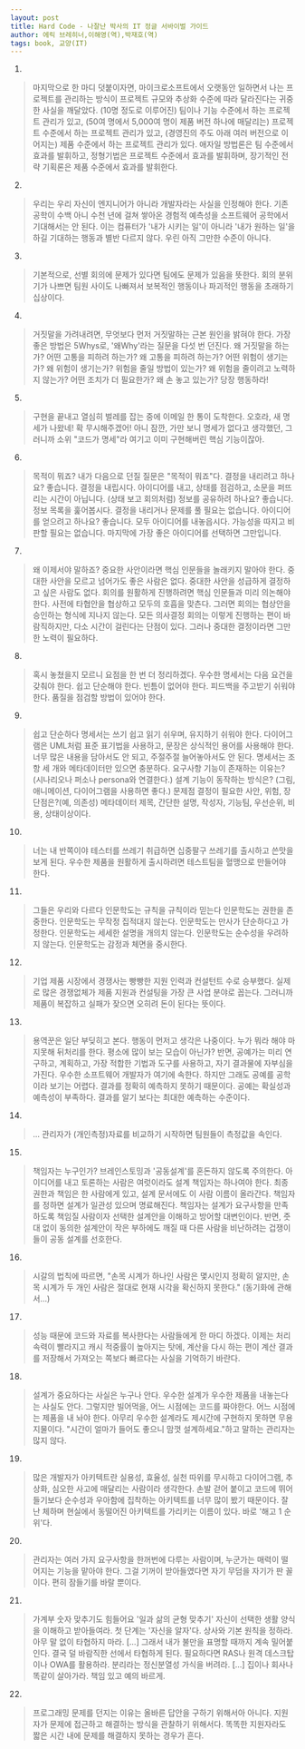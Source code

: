 ```yaml
---
layout: post
title: Hard Code - 나잘난 박사의 IT 정글 서바이벌 가이드
author: 에릭 브레히너,이해영(역),박재호(역)
tags: book, 교양(IT)
---
```


1. 
> 마지막으로 한 마디 덧붙이자면, 마이크로소프트에서 오랫동안 일하면서 나는 프로젝트를 관리하는 방식이 프로젝트 규모와 추상화 수준에 따라 달라진다는 귀중한 사실을 깨달았다. (10명 정도로 이루어진) 팀이나 기능 수준에서 하는 프로젝트 관리가 있고, (50여 명에서 5,000여 명이 제품 버전 하나에 매달리는) 프로젝트 수준에서 하는 프로젝트 관리가 있고, (경영진의 주도 아래 여러 버전으로 이어지는) 제품 수준에서 하는 프로젝트 관리가 있다. 애자일 방법론은 팀 수준에서 효과를 발휘하고, 정형기법은 프로젝트 수준에서 효과를 발휘하며, 장기적인 전략 기획론은 제품 수준에서 효과를 발휘한다.

2. 
> 우리는 우리 자신이 엔지니어가 아니라 개발자라는 사실을 인정해야 한다. 기존 공학이 수백 아니 수천 년에 걸쳐 쌓아온 경험적 예측성을 소프트웨어 공학에서 기대해서는 안 된다. 이는 컴퓨터가 '내가 시키는 일'이 아니라 '내가 원하는 일'을 하길 기대하는 행동과 별반 다르지 않다. 우린 아직 그만한 수준이 아니다.

3. 
> 기본적으로, 선별 회의에 문제가 있다면 팀에도 문제가 있음을 뜻한다. 회의 분위기가 나쁘면 팀원 사이도 나빠져서 보복적인 행동이나 파괴적인 행동을 초래하기 십상이다.

4. 
> 거짓말을 가려내려면, 무엇보다 먼저 거짓말하는 근본 원인을 밝혀야 한다. 가장 좋은 방법은 5Whys로, '왜Why'라는 질문을 다섯 번 던진다.
왜 거짓말을 하는가? 어떤 고통을 피하려 하는가?
왜 고통을 피하려 하는가? 어떤 위험이 생기는가?
왜 위험이 생기는가? 위험을 줄일 방법이 있는가?
왜 위험을 줄이려고 노력하지 않는가? 어떤 조치가 더 필요한가?
왜 손 놓고 있는가? 당장 행동하라!

5. 
> 구현을 끝내고 열심히 벌레를 잡는 중에 이메일 한 통이 도착한다. 오호라, 새 명세가 나왔네! 확 무시해주겠어! 아니 잠깐, 가만 보니 명세가 없다고 생각했던, 그러니까 소위 "코드가 명세"라 여기고 이미 구현해버린 핵심 기능이잖아.

6. 
> 목적이 뭐죠?
내가 다음으로 던질 질문은 "목적이 뭐죠"다.
결정을 내리려고 하나요? 좋습니다. 결정을 내립시다. 아이디어를 내고, 상태를 점검하고, 소문을 퍼뜨리는 시간이 아닙니다.
(상태 보고 회의처럼) 정보를 공유하려 하나요? 좋습니다. 정보 목록을 훑어봅시다. 결정을 내리거나 문제를 풀 필요는 없습니다.
아이디어를 얻으려고 하나요? 좋습니다. 모두 아이디어를 내놓읍시다. 가능성을 따지고 비판할 필요는 없습니다. 마지막에 가장 좋은 아이디어를 선택하면 그만입니다.

7. 
> 왜 이제서야 말하죠?
중요한 사안이라면 핵심 인문들을 놀래키지 말아야 한다. 중대한 사안을 모르고 넘어가도 좋은 사람은 없다. 중대한 사안을 성급하게 결정하고 싶은 사람도 없다. 회의를 원활하게 진행하려면 핵심 인문들과 미리 의논해야한다. 사전에 타협안을 협상하고 모두의 호흡을 맞츤다. 그러면 회의는 협상안을 승인하는 형식에 지나지 않는다. 모든 의사결정 회의는 이렇게 진행하는 편이 바람직하지만, 다소 시간이 걸린다는 단점이 있다. 그러나 중대한 결정이라면 그만한 노력이 필요하다.

8. 
> 혹시 놓쳤을지 모르니 요점을 한 번 더 정리하겠다. 우수한 명세서는 다음 요건을 갖춰야 한다.
쉽고 단순해야 한다.
빈틈이 없어야 한다.
피드백을 주고받기 쉬워야 한다.
품질을 점검할 방법이 있어야 한다.

9. 
> 쉽고 단순하다
명세서는 쓰기 쉽고 읽기 쉬우며, 유지하기 쉬워야 한다. 다이어그램은 UML처럼 표준 표기법을 사용하고, 문장은 상식적인 용어를 사용해야 한다. 너무 많은 내용을 담아서도 안 되고, 주절주절 늘어놓아서도 안 된다. 
명세서는 조항 세 개와 메타데이터만 있으면 충분하다.
요구사항 기능이 존재하는 이유는? (시나리오나 퍼소나 persona와 연결한다.)
설계 기능이 동작하는 방식은? (그림, 애니메이션, 다이어그램을 사용하면 좋다.)
문제점 결정이 필요한 사안, 위험, 장단점은?(예, 의존성)
메타데이터 제목, 간단한 설명, 작성자, 기능팀, 우선순위, 비용, 상태이상이다.

10. 
> 너는 내 반쪽이야
테스터를 쓰레기 취급하면 십중팔구 쓰레기를 출시하고 쓴맛을 보게 된다. 우수한 제품을 원활하게 출시하려면 테스트팀을 혈맹으로 만들어야 한다.

11. 
> 그들은 우리와 다르다
인문학도는 규칙을 규칙이라 믿는다 
인문학도는 권한을 존중한다.
인문학도는 무작정 집적대지 않는다.
인문학도는 만사가 단순하다고 가정한다.
인문학도는 세세한 설명을 개의치 않는다.
인문학도는 순수성을 우려하지 않는다.
인문학도는 감정과 체면을 중시한다.

12. 
> 기업 제품 시장에서 경쟁사는 빵빵한 지원 인력과 컨설턴트 수로 승부했다. 실제로 많은 경쟁없체가 제품 지원과 컨설팅을 가장 큰 사업 분야로 꼽는다. 그러니까 제품이 복잡하고 실패가 잦으면 오히려 돈이 된다는 뜻이다.

13. 
> 용역꾼은 일단 부딪히고 본다. 행동이 먼저고 생각은 나중이다. 누가 뭐라 해야 마지못해 뒤처리를 한다. 평소에 많이 보는 모습이 아닌가? 반면, 공예가는 미리 연구하고, 계획하고, 가장 적합한 기법과 도구를 사용하고, 자기 결과물에 자부심을 가진다. 우수한 소프트웨어 개발자가 여기에 속한다. 하지만 그래도 공예를 공학이라 보기는 어렵다. 결과를 정확히 예측하지 못하기 때문이다. 공예는 확실성과 예측성이 부족하다. 결과를 알기 보다는 최대한 예측하는 수준이다. 

14. 
> ... 관리자가 (개인측정)자료를 비교하기 시작하면 팀원들이 측정값을 속인다.

15. 
> 책임자는 누구인가?
브레인스토밍과 '공동설계'를 혼돈하지 않도록 주의한다. 아이디어를 내고 토론하는 사람은 여럿이라도 설계 책임자는 하나여야 한다. 최종 권한과 책임은 한 사람에게 있고, 설계 문서에도 이 사람 이름이 올라간다. 
책임자를 정하면 설계가 일관성 있으며 명료해진다. 책임자는 설계가 요구사항을 만족하도록 책임질 사람이자 선택한 설계안을 이해하고 방어할 대변인이다.
반면, 줏대 없이 동의한 설계안이 작은 부하에도 깨질 때 다른 사람을 비난하려는 겁쟁이들이 공동 설계를 선호한다.

16. 
> 시갈의 법칙에 따르면, "손목 시계가 하나인 사람은 몇시인지 정확히 알지만, 손목 시계가 두 개인 사람은 절대로 현재 시각을 확신하지 못한다." (동기화에 관해서...)

17. 
> 성능 때문에 코드와 자료를 복사한다는 사람들에게 한 마디 하겠다. 이제는 처리 속력이 빨라지고 캐시 적중률이 높아지는 탓에, 계산을 다시 하는 편이 계산 결과를 저장해서 가져오는 쪽보다 빠르다는 사실을 기억하기 바란다.

18. 
> 설계가 중요하다는 사실은 누구나 안다. 우수한 설계가 우수한 제품을 내놓는다는 사실도 안다. 그렇지만 빌어먹을, 어느 시점에는 코드를 짜야한다. 어느 시점에는 제품을 내 놔야 한다. 아무리 우수한 설계라도 제시간에 구현하지 못하면 무용지물이다. "시간이 얼마가 들어도 좋으니 맘껏 설계하세요."하고 말하는 관리자는 많지 않다.

19. 
> 많은 개발자가 아키텍트란 실용성, 효율성, 실천 따위를 무시하고 다이어그램, 추상화, 심오한 사고에 매달리는 사람이라 생각한다. 손발 걷어 붙이고 코드에 뛰어들기보다 순수성과 우아함에 집착하는 아키텍트를 너무 많이 봤기 때문이다. 잘난 체하며 현실에서 동떨어진 아키텍트를 가리키는 이름이 있다. 바로 '해고 1 순위'다.

20. 
> 관리자는 여러 가지 요구사항을 한꺼번에 다루는 사람이며, 누군가는 매력이 떨어지는 기능을 맡아야 한다. 그걸 기꺼이 받아들였다면 자기 무덤을 자기가 판 꼴이다. 편히 잠들기를 바랄 뿐이다.

21. 
> 가계부 숫자 맞추기도 힘들어요
'일과 삶의 균형 맞추기'
자신이 선택한 생활 양식을 이해하고 받아들여라. 첫 단계는 '자신을 알자'다.
상사와 기본 원칙을 정하라.
아무 말 없이 타협하지 마라.  [...] 그래서 내가 불만을 표명할 때까지 계속 밀어붙인다. 결국 덜 바람직한 선에서 타협하게 된다.
필요하다면 RAS나 원격 데스크탑이나 OWA를 활용하라.
분리라는 정신분열성 가식을 버려라. [...] 집이나 회사나 똑같이 살아가라. 책임 있고 예의 바르게.

22. 
> 프로그래밍 문제를 던지는 이유는 올바른 답안을 구하기 위해서아 아니다. 지원자가 문제에 접근하고 해결하는 방식을 관찰하기 위해서다. 똑똑한 지원자라도 짧은 시간 내에 문제를 해결하지 못하는 경우가 흔다.




